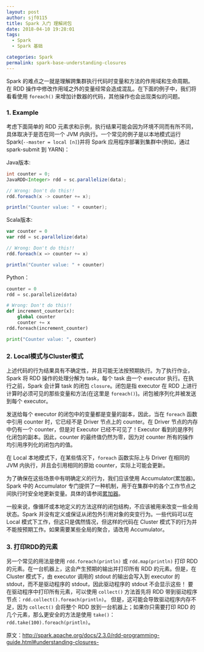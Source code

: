 ```yaml
---
layout: post
author: sjf0115
title: Spark 入门 理解闭包
date: 2018-04-10 19:28:01
tags:
  - Spark
  - Spark 基础

categories: Spark
permalink: spark-base-understanding-closures
---
```


Spark 的难点之一就是理解跨集群执行代码时变量和方法的作用域和生命周期。在 RDD 操作中修改作用域之外的变量经常会造成混乱。在下面的例子中，我们将看看使用 `foreach()` 来增加计数器的代码，其他操作也会出现类似的问题。

### 1. Example

考虑下面简单的 RDD 元素求和示例，执行结果可能会因为环境不同而有所不同，具体取决于是否在同一个 JVM 内执行。一个常见的例子是以本地模式运行Spark(`--master = local [n]`)并将 Spark 应用程序部署到集群中(例如，通过 spark-submit 到 YARN)：

Java版本:
```java
int counter = 0;
JavaRDD<Integer> rdd = sc.parallelize(data);

// Wrong: Don't do this!!
rdd.foreach(x -> counter += x);

println("Counter value: " + counter);
```
Scala版本:
```scala
var counter = 0
var rdd = sc.parallelize(data)

// Wrong: Don't do this!!
rdd.foreach(x => counter += x)

println("Counter value: " + counter)
```
Python：
```python
counter = 0
rdd = sc.parallelize(data)

# Wrong: Don't do this!!
def increment_counter(x):
    global counter
    counter += x
rdd.foreach(increment_counter)

print("Counter value: ", counter)
```

### 2. Local模式与Cluster模式

上述代码的行为结果具有不确定性，并且可能无法按预期执行。为了执行作业，Spark 将 RDD 操作的处理分解为 task，每个  task 由一个 executor 执行。在执行之前，Spark 会计算 task 的闭包 `closure`。闭包是指 executor 在 RDD 上进行计算时必须可见的那些变量和方法(在这里是 `foreach()`)。闭包被序列化并被发送到每个 executor。

发送给每个 executor 的闭包中的变量都是变量的副本，因此，当在 `foreach` 函数中引用 counter 时，它已经不是 Driver 节点上的 counter。在 Driver 节点的内存中仍有一个 counter，但是对 Executor 已经不可见了！Executor 看到的是序列化闭包的副本。因此，counter 的最终值仍然为零，因为对 counter 所有的操作均引用序列化的闭包内的值。

在 Local 本地模式下，在某些情况下，`foreach` 函数实际上与 Driver 在相同的 JVM 内执行，并且会引用相同的原始 counter，实际上可能会更新。

为了确保在这些场景中有明确定义的行为，我们应该使用 Accumulator(累加器)。Spark 中的 Accumulator 专门提供了一种机制，用于在集群中的各个工作节点之间执行时安全地更新变量。具体的请参阅[累加器](https://smartsi.blog.csdn.net/article/details/132844400)。

一般来说，像循环或本地定义的方法这样的闭包结构，不应该被用来改变一些全局状态。Spark 并没有定义或保证从闭包外引用对象的突变行为。一些代码可以在 Local 模式下工作，但这只是偶然情况，但这样的代码在 Cluster 模式下的行为并不能按预期工作。如果需要某些全局的聚合，请改用 Accumulator。

### 3. 打印RDD的元素

另一个常见的用法是使用 `rdd.foreach(println)` 或 `rdd.map(println)` 打印 RDD 的元素。在一台机器上，这会产生预期的输出并打印所有 RDD 的元素。但是，在 Cluster 模式下，由 executor 调用的 stdout 的输出会写入到 executor 的 stdout，而不是驱动程序的 stdout，因此驱动程序的 stdout 不会显示这些！ 要在驱动程序中打印所有元素，可以使用 `collect()` 方法首先将 RDD 带到驱动程序节点：`rdd.collect().foreach(println)`。 但是，这可能会导致驱动程序内存不足，因为 `collect()` 会将整个 RDD 放到一台机器上；如果你只需要打印 RDD 的几个元素，那么更安全的方法是使用 `take()`：`rdd.take(100).foreach(println)`。

原文：http://spark.apache.org/docs/2.3.0/rdd-programming-guide.html#understanding-closures-
